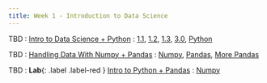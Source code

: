 ```yaml
---
title: Week 1 - Introduction to Data Science
---
```


TBD
: [Intro to Data Science + Python](https://drive.google.com/drive/folders/1aeRT0h5A-5Hd9dKIKZ79acvoDzGb2HfV)
  : [1.1](https://inferentialthinking.com/chapters/01/1/intro.html), [1.2](https://inferentialthinking.com/chapters/01/2/why-data-science.html), [1.3](https://inferentialthinking.com/chapters/01/3/Plotting_the_Classics.html), [3.0](https://inferentialthinking.com/chapters/03/programming-in-python.html), [Python](http://do1.dr-chuck.com/pythonlearn/EN_us/pythonlearn.pdf)

TBD
: [Handling Data With Numpy + Pandas](https://drive.google.com/drive/folders/1aeRT0h5A-5Hd9dKIKZ79acvoDzGb2HfV)
  : [Numpy](https://numpy.org/doc/), [Pandas](https://pandas.pydata.org/docs/), [More Pandas](https://www.w3schools.com/python/pandas/pandas_intro.asp)

TBD
: **Lab**{: .label .label-red } [Intro to Python + Pandas](https://drive.google.com/drive/folders/1aeRT0h5A-5Hd9dKIKZ79acvoDzGb2HfV](https://drive.google.com/drive/folders/10HRUkVGSEJqDpoqrPs1Dqcht_dG8c-Zr)https://drive.google.com/drive/folders/10HRUkVGSEJqDpoqrPs1Dqcht_dG8c-Zr)
  : [Numpy](https://numpy.org/doc/)



